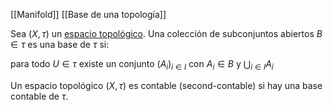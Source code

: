 [[Manifold]]
[[Base de una topología]]

Sea $(X,\tau)$  un [espacio topológico](Topología.md). Una colección de subconjuntos abiertos $B\in \tau$ es una base de $\tau$ si: 

para todo $U\in \tau$ existe un conjunto $(A_i)_{i\in I}$ con $A_i\in B$ y $\bigcup_{i \in I} A_i$ 

Un espacio topológico $(X,\tau)$ es contable (second-contable) si hay una base contable de $\tau$. 

